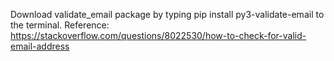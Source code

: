 Download validate_email package by typing pip install py3-validate-email
to the terminal. Reference: https://stackoverflow.com/questions/8022530/how-to-check-for-valid-email-address

